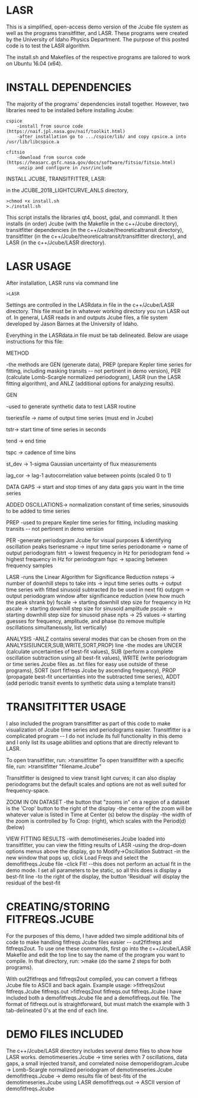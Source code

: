 # LASR
This is a simplified, open-access demo version of the Jcube file system as well as the programs transitfitter, and LASR. These programs were created by the University of Idaho Physics Department. The purpose of this posted code is to test the LASR algorithm. 

The install.sh and Makefiles of the respective programs are tailored to work on Ubuntu 16.04 (x64).

INSTALL DEPENDENCIES
=====================================
The majority of the programs' dependencies install together. However, two libraries need to be installed before installing Jcube:
	
	cspice
		-install from source code (https://naif.jpl.nasa.gov/naif/toolkit.html)
		-after installation go to .../cspice/lib/ and copy cpsice.a into /usr/lib/libcspice.a
   
	cfitsio
		-download from source code (https://heasarc.gsfc.nasa.gov/docs/software/fitsio/fitsio.html)
		-unzip and configure in /usr/include

INSTALL JCUBE, TRANSITFITTER, LASR:

in the JCUBE_2018_LIGHTCURVE_ANLS directory,

	>chmod +x install.sh
	>./install.sh
		
This script installs the libraries qt4, boost, gdal, and commandl. It then installs (in order) Jcube (with the Makefile in the c++/Jcube directory), transitfitter dependencies (in the c++/Jcube/theoreticaltransit directory), transitfitter (in the c++/Jcube/theoreticaltransit/transitfitter directory), and LASR (in the c++/Jcube/LASR directory).

LASR USAGE
=====================================
After installation, LASR runs via command line
	
	>LASR
Settings are controlled in the LASRdata.in file in the c++/Jcube/LASR directory. This file must be in whatever working directory you run LASR out of. In general, LASR reads in and outputs Jcube files, a file system developed by Jason Barnes at the University of Idaho.

Everything in the LASRdata.in file must be tab delineated. Below are usage instructions for this file:

METHOD

-the methods are GEN (generate data), PREP (prepare Kepler time series for fitting, including masking transits -- not pertinent in demo version), PER (calculate Lomb-Scargle normalized periodogram), LASR (run the LASR fitting algorithm), and ANLZ (additional options for analyzing results).

GEN

-used to generate synthetic data to test LASR routine

tseriesfile -> name of output time series (must end in Jcube)

tstr-> start time of time series in seconds

tend -> end time

tspc -> cadence of time bins

st_dev -> 1-sigma Gaussian uncertainty of flux measurements

lag_cor -> lag-1 autocorrelation value between points (scaled 0 to 1)

DATA GAPS -> start and stop times of any data gaps you want in the time series

ADDED OSCILLATIONS-> normalization constant of time series, sinusouids to be added to time series

PREP
-used to prepare Kepler time series for fitting, including masking transits -- not pertinent in demo version

PER
-generate periodogram Jcube for visual purposes & identifying oscillation peaks
tseriesname -> input time series 
periodoname -> name of output periodogram
fstrt -> lowest frequency in Hz for periodogram
fend -> highest frequency in Hz for periodogram
fspc -> spacing between frequency samples

LASR
-runs the Linear Algorithm for Significance Reduction
nsteps -> number of downhill steps to take 
ints -> input time series
outts -> output time series with fitted sinusoid subtracted (to be used in next fit)
outpgm -> output periodogram window after significance reduction (view how much the peak shrank by)
fscale -> starting downhill step size for frequency in Hz
ascale -> starting downhill step size for sinusoid amplitude
pscale -> starting downhill step size for sinusoid phase
npts -> 25
values -> starting guesses for frequency, amplitude, and phase (to remove multiple oscillations simultaneously, list vertically)

ANALYSIS
-ANLZ contains several modes that can be chosen from on the ANALYSIS(UNCER,SUB,WRITE,SORT,PROP) line
-the modes are UNCER (calculate uncertainties of best-fit values), SUB (perform a complete oscillation subtraction using all best-fit values), WRITE (write periodogram or time series Jcube files as .txt files for easy use outside of these programs), SORT (sort fitfreqs Jcube by ascending frequency), PROP (propagate best-fit uncertainties into the subtracted time series), ADDT (add periodic transit events to synthetic data using a template transit)

TRANSITFITTER USAGE
=====================================
I also included the program transitfitter as part of this code to make visualization of Jcube time series and periodograms easier. Transitfitter is a complicated program -- I do not include its full functionality in this demo and I only list its usage abilities and options that are directly relevant to LASR.

To open transitfitter, run:
	>transitfitter
To open transitfitter with a specific file, run:
	>transitfitter "filename.Jcube"

Transitfitter is designed to view transit light curves; it can also display periodograms but the default scales and options are not as well suited for frequency-space.

ZOOM IN ON DATASET
-the button that "zooms in" on a region of a dataset is the 'Crop' button to the right of the display 
-the center of the zoom will be whatever value is listed in Time at Center (s) below the display
-the width of the zoom is controlled by To Crop: (right), which scales with the Period(d) (below)

VIEW FITTING RESULTS
-with demotimeseries.Jcube loaded into transitfitter, you can view the fitting results of LASR
-using the drop-down options menus above the display, go to Modify->Oscillation Subtract
-in the new window that pops up, click Load Freqs and select the demofitfreqs.Jcube file
-click Fit!
	--this does not perform an actual fit in the demo mode. I set all parameters to be static, so all this does is display a best-fit line
-to the right of the display, the button 'Residual' will display the residual of the best-fit

CREATING/STORING FITFREQS.JCUBE
=====================================
For the purposes of this demo, I have added two simple additional bits of code to make handling fitfreqs Jcube files easier -- out2fitfreqs and fitfreqs2out. To use one these commands, first go into the c++/Jcube/LASR Makefile and edit the top line to say the name of the program you want to compile. In that directory, run:
	>make
(do the same 2 steps for both programs).

With out2fitfreqs and fitfreqs2out compiled, you can convert a fitfreqs Jcube file to ASCII and back again. Example usage:
	>fitfreqs2out fitfreqs.Jcube fitfreqs.out
	>fitfreqs2out fitfreqs.out fitfreqs.Jcube
I have included both a demofitfreqs.Jcube file and a demofitfreqs.out file. The format of fitfreqs.out is straightforward, but must match the example with 3 tab-delineated 0's at the end of each line.

DEMO FILES INCLUDED
=====================================
The c++/Jcube/LASR directory includes several demo files to show how LASR works.
demotimeseries.Jcube -> time series with 7 oscillations, data gaps, a small injected transit, and correlated noise
demoperidogram.Jcube -> Lomb-Scargle normalized periodogram of demotimeseries.Jcube
demofitfreqs.Jcube -> demo results file of best-fits of the demotimeseries.Jcube using LASR
demofitfreqs.out -> ASCII version of demofitfreqs.Jcube
